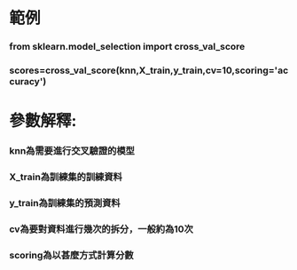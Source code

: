 # 範例

### from sklearn.model_selection import cross_val_score
### scores=cross_val_score(knn,X_train,y_train,cv=10,scoring='accuracy')

# 參數解釋:
### knn為需要進行交叉驗證的模型
### X_train為訓練集的訓練資料
### y_train為訓練集的預測資料
### cv為要對資料進行幾次的拆分，一般約為10次
### scoring為以甚麼方式計算分數
